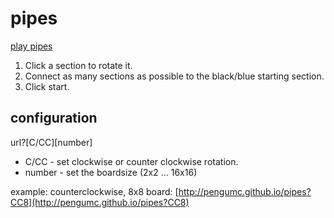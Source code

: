 pipes
=====
[play pipes](http://pengumc.github.io/pipes)

1. Click a section to rotate it.
2. Connect as many sections as possible to the black/blue starting section.
3. Click start.

configuration
-------------
url?\[C/CC\][number]

* C/CC - set clockwise or counter clockwise rotation.
* number - set the boardsize (2x2 ... 16x16)
 
example: counterclockwise, 8x8 board: [http://pengumc.github.io/pipes?CC8](http://pengumc.github.io/pipes?CC8)
